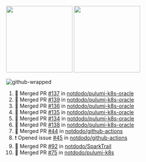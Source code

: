 <a href="https://github.com/notdodo"><img src="https://github-readme-stats.vercel.app/api?username=notdodo&count_private=true&theme=dark" height="180" /></a> <a href="https://github.com/notdodo"><img src="https://github-readme-stats.vercel.app/api/top-langs/?username=notdodo&langs_count=8&theme=dark&hide=tex,java,html,css&layout=compact" height="180" /></a>

![github-wrapped](https://github.com/notdodo/notdodo/assets/6991986/fb310ed4-7b6b-48dd-a447-4c85e6000edb)

<!--START_SECTION:activity-->
1. 🎉 Merged PR [#137](https://github.com/notdodo/pulumi-k8s-oracle/pull/137) in [notdodo/pulumi-k8s-oracle](https://github.com/notdodo/pulumi-k8s-oracle)
2. 🎉 Merged PR [#139](https://github.com/notdodo/pulumi-k8s-oracle/pull/139) in [notdodo/pulumi-k8s-oracle](https://github.com/notdodo/pulumi-k8s-oracle)
3. 🎉 Merged PR [#136](https://github.com/notdodo/pulumi-k8s-oracle/pull/136) in [notdodo/pulumi-k8s-oracle](https://github.com/notdodo/pulumi-k8s-oracle)
4. 🎉 Merged PR [#135](https://github.com/notdodo/pulumi-k8s-oracle/pull/135) in [notdodo/pulumi-k8s-oracle](https://github.com/notdodo/pulumi-k8s-oracle)
5. 🎉 Merged PR [#134](https://github.com/notdodo/pulumi-k8s-oracle/pull/134) in [notdodo/pulumi-k8s-oracle](https://github.com/notdodo/pulumi-k8s-oracle)
6. 🎉 Merged PR [#138](https://github.com/notdodo/pulumi-k8s-oracle/pull/138) in [notdodo/pulumi-k8s-oracle](https://github.com/notdodo/pulumi-k8s-oracle)
7. 🎉 Merged PR [#44](https://github.com/notdodo/github-actions/pull/44) in [notdodo/github-actions](https://github.com/notdodo/github-actions)
8. ❗ Opened issue [#45](https://github.com/notdodo/github-actions/issues/45) in [notdodo/github-actions](https://github.com/notdodo/github-actions)
9. 🎉 Merged PR [#92](https://github.com/notdodo/SparkTrail/pull/92) in [notdodo/SparkTrail](https://github.com/notdodo/SparkTrail)
10. 🎉 Merged PR [#75](https://github.com/notdodo/pulumi-k8s/pull/75) in [notdodo/pulumi-k8s](https://github.com/notdodo/pulumi-k8s)
<!--END_SECTION:activity-->
